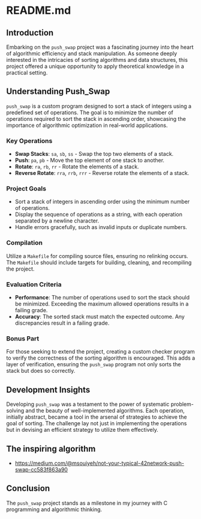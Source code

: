 # README.md

## Introduction

Embarking on the `push_swap` project was a fascinating journey into the heart of algorithmic efficiency and stack manipulation. As someone deeply interested in the intricacies of sorting algorithms and data structures, this project offered a unique opportunity to apply theoretical knowledge in a practical setting.

## Understanding Push_Swap

`push_swap` is a custom program designed to sort a stack of integers using a predefined set of operations. The goal is to minimize the number of operations required to sort the stack in ascending order, showcasing the importance of algorithmic optimization in real-world applications.

### Key Operations

- **Swap Stacks**: `sa`, `sb`, `ss` - Swap the top two elements of a stack.
- **Push**: `pa`, `pb` - Move the top element of one stack to another.
- **Rotate**: `ra`, `rb`, `rr` - Rotate the elements of a stack.
- **Reverse Rotate**: `rra`, `rrb`, `rrr` - Reverse rotate the elements of a stack.

### Project Goals

- Sort a stack of integers in ascending order using the minimum number of operations.
- Display the sequence of operations as a string, with each operation separated by a newline character.
- Handle errors gracefully, such as invalid inputs or duplicate numbers.

### Compilation

Utilize a `Makefile` for compiling source files, ensuring no relinking occurs. The `Makefile` should include targets for building, cleaning, and recompiling the project.

### Evaluation Criteria

- **Performance**: The number of operations used to sort the stack should be minimized. Exceeding the maximum allowed operations results in a failing grade.
- **Accuracy**: The sorted stack must match the expected outcome. Any discrepancies result in a failing grade.

### Bonus Part

For those seeking to extend the project, creating a custom checker program to verify the correctness of the sorting algorithm is encouraged. This adds a layer of verification, ensuring the `push_swap` program not only sorts the stack but does so correctly.

## Development Insights

Developing `push_swap` was a testament to the power of systematic problem-solving and the beauty of well-implemented algorithms. Each operation, initially abstract, became a tool in the arsenal of strategies to achieve the goal of sorting. The challenge lay not just in implementing the operations but in devising an efficient strategy to utilize them effectively.

## The inspiring algorithm

   - https://medium.com/@msouiyeh/not-your-typical-42network-push-swap-cc583f863a90

## Conclusion

The `push_swap` project stands as a milestone in my journey with C programming and algorithmic thinking. 

